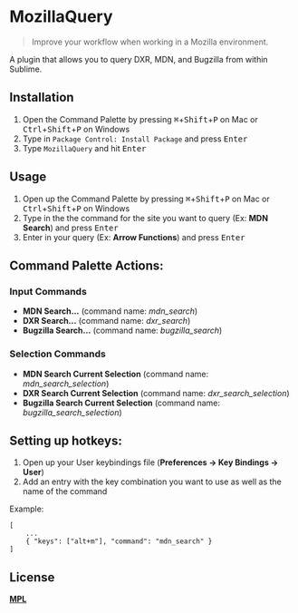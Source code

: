 # MozillaQuery
> Improve your workflow when working in a Mozilla environment.

A plugin that allows you to query DXR, MDN, and Bugzilla from within Sublime.

## Installation
1. Open the Command Palette by pressing <kbd>⌘</kbd>+<kbd>Shift</kbd>+<kbd>P</kbd> on Mac or <kbd>Ctrl</kbd>+<kbd>Shift</kbd>+<kbd>P</kbd> on Windows
2. Type in `Package Control: Install Package` and press <kbd>Enter</kbd>
3. Type `MozillaQuery` and hit <kbd>Enter</kbd>

## Usage
1. Open up the Command Palette by pressing <kbd>⌘</kbd>+<kbd>Shift</kbd>+<kbd>P</kbd> on Mac or <kbd>Ctrl</kbd>+<kbd>Shift</kbd>+<kbd>P</kbd> on Windows
2. Type in the the command for the site you want to query (Ex: **MDN Search**) and press <kbd>Enter</kbd>
3. Enter in your query (Ex: **Arrow Functions**) and press <kbd>Enter</kbd>

## Command Palette Actions:
### Input Commands
* **MDN Search...** (command name: *mdn_search*)
* **DXR Search...** (command name: *dxr_search*)
* **Bugzilla Search...** (command name: *bugzilla_search*)

### Selection Commands
* **MDN Search Current Selection** (command name: *mdn_search_selection*)
* **DXR Search Current Selection** (command name: *dxr_search_selection*)
* **Bugzilla Search Current Selection** (command name: *bugzilla_search_selection*)

## Setting up hotkeys:
1. Open up your User keybindings file (**Preferences -> Key Bindings -> User**)
2. Add an entry with the key combination you want to use as well as the name of the command

Example:

```
[
    ...
    { "keys": ["alt+m"], "command": "mdn_search" }
]
```

## License
[**MPL**](https://www.mozilla.org/en-US/MPL/2.0/)
